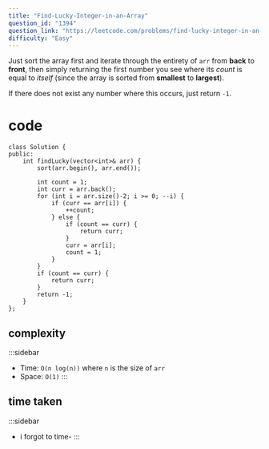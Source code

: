 ```yaml
---
title: "Find-Lucky-Integer-in-an-Array"
question_id: "1394"
question_link: "https://leetcode.com/problems/find-lucky-integer-in-an-array/"
difficulty: "Easy"
---
```


Just sort the array first and iterate through the entirety of `arr` from **back** to **front**, 
then simply returning the first number you see where its *count* is equal to *itself*
(since the array is sorted from **smallest** to **largest**).

If there does not exist any number where this occurs, just return `-1`.

# cod<span>e</span>

```{.cpp}
class Solution {
public:
    int findLucky(vector<int>& arr) {
        sort(arr.begin(), arr.end());

        int count = 1;
        int curr = arr.back();
        for (int i = arr.size()-2; i >= 0; --i) {
            if (curr == arr[i]) {
                ++count;
            } else {
                if (count == curr) {
                    return curr;
                }
                curr = arr[i];
                count = 1;
            }
        }
        if (count == curr) {
            return curr;
        }
        return -1;
    }
};
```

## complexit<span>y</span>

:::sidebar
- Time: `O(n log(n))` where `n` is the size of `arr`
- Space: `O(1)`
:::

## time take<span>n</span>

:::sidebar
- i forgot to time-
:::
